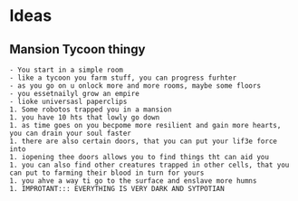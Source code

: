 # Ideas

## Mansion Tycoon thingy

    - You start in a simple room
    - like a tycoon you farm stuff, you can progress furhter
    - as you go on u onlock more and more rooms, maybe some floors
    - you essetnailyl grow an empire
    - lioke universasl paperclips
    1. Some robotos trapped you in a mansion
    1. you have 10 hts that lowly go down
    1. as time goes on you becpome more resilient and gain more hearts, you can drain your soul faster
    1. there are also certain doors, that you can put your lif3e force into
    1. iopening thee doors allows you to find things tht can aid you
    1. you can also find other creatures trapped in other cells, that you can put to farming their blood in turn for yours
    1. you ahve a way ti go to the surface and enslave more humns
    1. IMPROTANT::: EVERYTHING IS VERY DARK AND SYTPOTIAN
